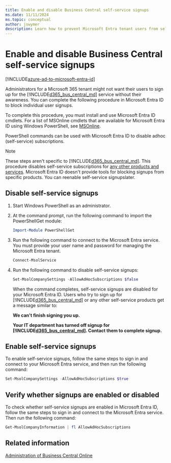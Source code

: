 ```yaml
---
title: Enable and disable Business Central self-service signups
ms.date: 11/11/2024
ms.topic: conceptual
author: jswymer
description: Learn how to prevent Microsoft Entra tenant users from self-service sign ups
---
```


# Enable and disable Business Central self-service signups

[!INCLUDE[azure-ad-to-microsoft-entra-id](~/../shared-content/shared/azure-ad-to-microsoft-entra-id.md)]

Administrators for a Microsoft 365 tenant might not want their users to sign up for the [!INCLUDE[d365_bus_central_md](includes/d365_bus_central_md.md)] service without their awareness. You can complete the following procedure in Microsoft Entra ID to block individual user signups.  

To complete this procedure, you must install and use Microsoft Entra ID cmdlets. For a list of MSOnline cmdlets that are available for Microsoft Entra ID using Windows PowerShell, see [MSOnline](/powershell/module/MSOnline/). 

PowerShell commands can be used with Microsoft Entra ID to disable adhoc (self-service) subscriptions. 

> [!NOTE]
> These steps aren't specific to [!INCLUDE[d365_bus_central_md](includes/d365_bus_central_md.md)]. This procedure disables self-service subscriptions for [any other products and services](https://support.office.com/article/using-self-service-sign-up-in-your-organization-4f8712ff-9346-4c6c-bb63-a21ad7a62cbd ). Microsoft Entra ID doesn't provide tools for blocking signups from specific products. You can reenable self-service signupslater.

## Disable self-service signups

1. Start Windows PowerShell as an administrator.
1. At the command prompt, run the following command to import the PowerShellGet module:

    ```PowerShell
    Import-Module PowerShellGet
    ```

1. Run the following command to connect to the Microsoft Entra service. You must provide your user name and password for managing the Microsoft Entra tenant.

    ```PowerShell
    Connect-MsolService
    ```

1. Run the following command to disable self-service signups:

    ```PowerShell  
    Set-MsolCompanySettings -AllowAdHocSubscriptions $false 
    ```

    When the command completes, self-service signups are disabled for your Microsoft Entra ID. Users who try to sign up for [!INCLUDE[d365_bus_central_md](includes/d365_bus_central_md.md)] or any other self-service products get a message similar to:

    **We can't finish signing you up.**

    **Your IT department has turned off signup for [!INCLUDE[d365_bus_central_md](includes/d365_bus_central_md.md)]. Contact them to complete signup.** 

## Enable self-service signups

To enable self-service signups, follow the same steps to sign in and connect to your Microsoft Entra service, and then run the following command:

```PowerShell  
Set-MsolCompanySettings -AllowAdHocSubscriptions $true 
```

## Verify whether signups are enabled or disabled

To check whether self-service signups are enabled in Microsoft Entra ID, follow the same steps to sign in and connect to the Microsoft Entra service. Then run the following command:

```PowerShell
Get-MsolCompanyInformation | fl AllowAdHocSubscriptions
```

## Related information

[Administration of Business Central Online](../administration/tenant-administration.md)